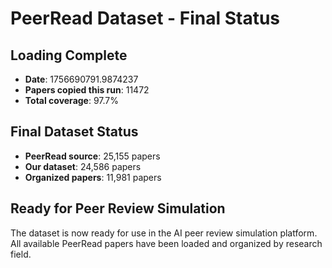 # PeerRead Dataset - Final Status

## Loading Complete
- **Date**: 1756690791.9874237
- **Papers copied this run**: 11472
- **Total coverage**: 97.7%

## Final Dataset Status
- **PeerRead source**: 25,155 papers
- **Our dataset**: 24,586 papers  
- **Organized papers**: 11,981 papers

## Ready for Peer Review Simulation
The dataset is now ready for use in the AI peer review simulation platform.
All available PeerRead papers have been loaded and organized by research field.
